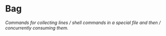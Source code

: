 # Bag

_Commands for collecting lines / shell commands in a special file and then / concurrently consuming them._
